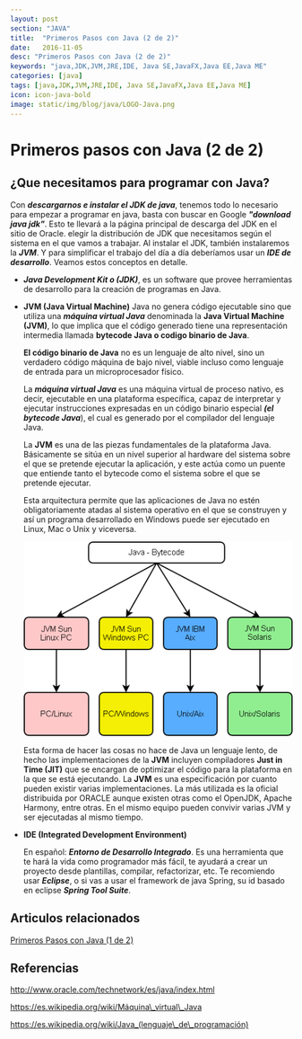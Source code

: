 ```yaml
---
layout: post
section: "JAVA"
title:  "Primeros Pasos con Java (2 de 2)"
date:   2016-11-05
desc: "Primeros Pasos con Java (2 de 2)"
keywords: "java,JDK,JVM,JRE,IDE, Java SE,JavaFX,Java EE,Java ME"
categories: [java]
tags: [java,JDK,JVM,JRE,IDE, Java SE,JavaFX,Java EE,Java ME]
icon: icon-java-bold
image: static/img/blog/java/LOGO-Java.png
---
```


# Primeros pasos con Java (2 de 2)

## ¿Que necesitamos para programar con Java?

Con ***descargarnos e instalar el JDK de java***, tenemos todo lo necesario para empezar a programar en java, basta con buscar en
Google ***"download java jdk"***. Esto te llevará a la página principal de descarga del JDK en el sitio de Oracle. elegir la distribución de JDK que necesitamos según el sistema en el que vamos a trabajar. Al instalar el JDK, también instalaremos la ***JVM***. Y para simplificar el trabajo del día a día deberíamos usar un ***IDE de desarrollo***. Veamos estos conceptos en detalle.

<!--more-->

- ***Java Development Kit o (JDK)***, es un software que provee herramientas de desarrollo para la creación de programas en Java.

- **JVM (Java Virtual Machine)** Java no genera código ejecutable sino que utiliza una ***máquina virtual Java*** denominada la **Java Virtual Machine (JVM)**, lo que implica que el código generado tiene una representación intermedia llamada **bytecode Java o codigo binario de Java**.

	**El código binario de Java** no es un lenguaje de alto nivel, sino un verdadero código máquina de bajo nivel, viable incluso como lenguaje de entrada para un microprocesador físico.

	La ***máquina virtual Java*** es una máquina virtual de proceso nativo, es decir, ejecutable en una plataforma específica, capaz de interpretar y ejecutar instrucciones expresadas en un código binario especial ***(el bytecode Java***), el cual es generado por el compilador del lenguaje Java. 
	
	La **JVM** es una de las piezas fundamentales de la plataforma Java. Básicamente se sitúa en un nivel superior al hardware del sistema sobre el que se pretende ejecutar la aplicación, y este actúa como un puente que entiende tanto el bytecode como el sistema sobre el que se pretende ejecutar.

	Esta arquitectura permite que las aplicaciones de Java no estén obligatoriamente atadas al sistema operativo en el que se construyen y así un programa desarrollado en Windows puede ser ejecutado en Linux, Mac o Unix y viceversa.

	<div style="text-align: center;">
		<img src="/static/img/blog/java/Java-jvm.png" class="img-thumbnail" alt="Esquema de la arquitectura general de un programa en ejecución en una Máquina Virtual Java."/>
	</div>

	Esta forma de hacer las cosas no hace de Java un lenguaje lento, de hecho las implementaciones de la **JVM** incluyen compiladores **Just in Time (JIT)** que se encargan de optimizar el código para la plataforma en la que se está ejecutando. La **JVM** es una especificación por cuanto pueden existir varias implementaciones. La más utilizada es la oficial distribuida por ORACLE aunque existen otras como el OpenJDK, Apache Harmony, entre otras. En el mismo equipo pueden convivir varias JVM y ser ejecutadas al mismo tiempo.

- **IDE (Integrated Development Environment)**

	En español: ***Entorno de Desarrollo Integrado***. Es una herramienta que te hará la vida como programador más fácil, te ayudará a crear un proyecto desde plantillas, compilar, refactorizar, etc. Te recomiendo usar ***Eclipse***, o si vas a usar el framework de java Spring, su id basado en eclipse ***Spring Tool Suite***.

## Articulos relacionados

[Primeros Pasos con Java (1 de 2)](https://javiermartinalonso.github.io/java/2016/11/05/java-Primeros-Pasos-1.html "Primeros Pasos con Java (1 de 2)")

## Referencias
<a href="http://www.oracle.com/technetwork/es/java/index.html">http://www.oracle.com/technetwork/es/java/index.html</a>

<a href="https://es.wikipedia.org/wiki/M%C3%A1quina_virtual_Java">https://es.wikipedia.org/wiki/Máquina\_virtual\_Java</a>

<a href="https://es.wikipedia.org/wiki/Java_(lenguaje_de_programaci%C3%B3n)">https://es.wikipedia.org/wiki/Java_(lenguaje\_de\_programación)</a>

